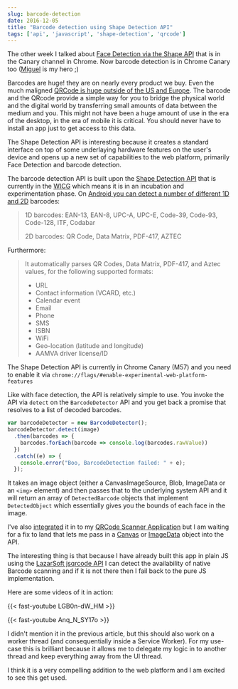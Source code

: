 ```yaml
---
slug: barcode-detection
date: 2016-12-05
title: "Barcode detection using Shape Detection API"
tags: ['api', 'javascript', 'shape-detection', 'qrcode']
---
```


The other week I talked about [Face Detection via the Shape
API](/face-detection/) that is in the Canary channel in Chrome. Now barcode
detection is in Chrome Canary too ([Miguel](https://twitter.com/yellowdoge) is
my hero ;)

Barcodes are huge! they are on nearly every product we buy. Even the much
maligned [QRCode is huge outside of the US and
Europe](https://www.clickz.com/why-have-qr-codes-taken-off-in-china/23662/). The
barcode and the QRcode provide a simple way for you to bridge the physical world
and the digital world by transferring small amounts of data between the medium
and you. This might not have been a huge amount of use in the era of the
desktop, in the era of mobile it is critical. You should never have to install
an app just to get access to this data.

The Shape Detection API is interesting because it creates a standard interface
on top of some underlaying hardware features on the user's device and opens up a
new set of capabilities to the web platform, primarily Face Detection and
barcode detection.

The barcode detection API is built upon the [Shape Detection
API](https://wicg.github.io/shape-detection-api/#introduction) that is currently
in the [WICG](https://github.com/wicg/) which means it is in an incubation and
experimentation phase. On [Android you can detect a number of different 1D and
2D](https://developers.google.com/vision/barcodes-overview) barcodes:

> 1D barcodes: EAN-13, EAN-8, UPC-A, UPC-E, Code-39, Code-93, Code-128, ITF,
> Codabar
>
> 2D barcodes: QR Code, Data Matrix, PDF-417, AZTEC

Furthermore:

> It automatically parses QR Codes, Data Matrix, PDF-417, and Aztec values, for
> the following supported formats:
>
> * URL
> * Contact information (VCARD, etc.)
> * Calendar event
> * Email
> * Phone
> * SMS
> * ISBN
> * WiFi
> * Geo-location (latitude and longitude)
> * AAMVA driver license/ID

The Shape Detection API is currently in Chrome Canary (M57) and you need to
enable it via `chrome://flags/#enable-experimental-web-platform-features`

Like with face detection, the API is relatively simple to use. You invoke the
API via `detect` on the `BarcodeDetector` API and you get back a promise that 
resolves to a list of decoded barcodes.

```javascript
var barcodeDetector = new BarcodeDetector();
barcodeDetector.detect(image)
  .then(barcodes => {
    barcodes.forEach(barcode => console.log(barcodes.rawValue))
  })
  .catch((e) => {
    console.error("Boo, BarcodeDetection failed: " + e);
  });
```

It takes an image object (either a CanvasImageSource, Blob, ImageData or an
`<img>` element) and then passes that to the underlying system API and it will
return an array of `DetectedBarcode` objects that implement `DetectedObject`
which essentially gives you the bounds of each face in the image.

I've also
[integrated](https://github.com/PaulKinlan/qrcode/commit/21afa9ae4c316e4a8ced76d77f41eda2eb92852b)
it in to my [QRCode Scanner Application](https://qrsnapper.appspot.com) but I am
waiting for a fix to land that lets me pass in a
[Canvas](https://bugs.chromium.org/p/chromium/issues/detail?id=670977) or
[ImageData](https://bugs.chromium.org/p/chromium/issues/detail?id=670975) object
into the API. 

The interesting thing is that because I have already built this app in
plain JS using the [LazarSoft jsqrcode API](https://github.com/LazarSoft/jsqrcode)
I can detect the availability of native Barcode scanning and if it is not there
then I fail back to the pure JS implementation.

Here are some videos of it in action:

{{< fast-youtube LGB0n-dW_HM >}}

{{< fast-youtube Anq_N_SY17o >}}

I didn't mention it in the previous article, but this should also work on a 
worker thread (and consequentially inside a Service Worker). For my use-case this
is brilliant because it allows me to delegate my logic in to another thread and
keep everything away from the UI thread.

I think it is a very compelling addition to the web platform and I am excited to
see this get used.
